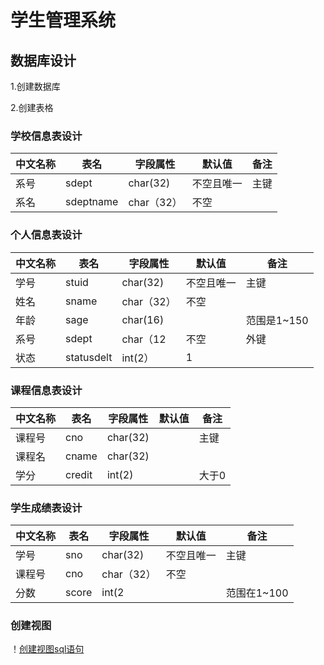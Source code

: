  # 学生管理系统  
 
 ## 数据库设计  
 
   1.创建数据库  
   
   2.创建表格 
   
   ### 学校信息表设计
| 中文名称 | 表名 | 字段属性 | 默认值    | 备注 |
|-------- |------|---------|----------|------|
| 系号    | sdept  | char(32)    |不空且唯一 | 主键 | 
| 系名 |sdeptname| char（32） | 不空 |  |
   
   ### 个人信息表设计
| 中文名称 | 表名 | 字段属性 | 默认值    | 备注 |
|-------- |------|---------|----------|------|
| 学号    | stuid  | char(32) |不空且唯一 | 主键 | 
| 姓名 |sname| char（32） | 不空 |  | 
| 年龄 |sage| char(16) |  |范围是1~150  |  
| 系号 |sdept| char（12| 不空 | 外键 | 
| 状态 |statusdelt| int(2） | 1 |  | 

### 课程信息表设计
| 中文名称 | 表名 | 字段属性 | 默认值 | 备注 |
|---------|------|---------|--------|------|
| 课程号 | cno | char(32) |  |主键|
| 课程名 | cname| char(32) |  |  |
| 学分 | credit | int(2) |  |大于0

### 学生成绩表设计
| 中文名称 | 表名 | 字段属性 | 默认值    | 备注 |
|-------- |------|---------|----------|------|
| 学号    | sno  | char(32)    |不空且唯一 | 主键 | 
| 课程号 |cno| char（32） | 不空 |  |
| 分数 |score|int(2||范围在1~100
### 创建视图
！[创建视图sql语句]()

